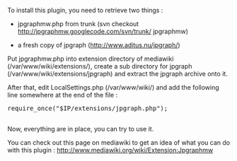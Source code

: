 To install this plugin, you need to retrieve two things :

- jpgraphmw.php from trunk (svn checkout http://jpgraphmw.googlecode.com/svn/trunk/ jpgraphmw)

- a fresh copy of jpgraph (http://www.aditus.nu/jpgraph/)

Put jpgraphmw.php into extension directory of mediawiki (/var/www/wiki/extensions/), create a sub directory for jpgraph (/var/www/wiki/extensions/jpgraph) and extract the jpgraph archive onto it.

After that, edit LocalSettings.php (/var/www/wiki/) and add the following line somewhere at the end of the file :
<pre>
require_once("$IP/extensions/jpgraph.php");<br>
</pre>

Now, everything are in place, you can try to use it.

You can check out this page on mediawiki to get an idea of what you can do with this plugin : http://www.mediawiki.org/wiki/Extension:Jpgraphmw